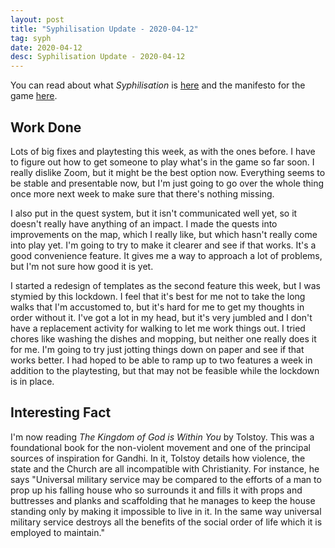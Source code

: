 ```yaml
---
layout: post
title: "Syphilisation Update - 2020-04-12"
tag: syph
date: 2020-04-12
desc: Syphilisation Update - 2020-04-12
---
```



You can read about what *Syphilisation* is [here](/blog/syph/announce) and the manifesto for the game [here](/blog/syph/newManifesto).

## Work Done

Lots of big fixes and playtesting this week, as with the ones before. I have to figure out how to get someone to play what's in the game so far soon. I really dislike Zoom, but it might be the best option now. Everything seems to be stable and presentable now, but I'm just going to go over the whole thing once more next week to make sure that there's nothing missing.


I also put in the quest system, but it isn't communicated well yet, so it doesn't really have anything of an impact. I made the quests into improvements on the map, which I really like, but which hasn't really come into play yet. I'm going to try to make it clearer and see if that works. It's a good convenience feature. It gives me a way to approach a lot of problems, but I'm not sure how good it is yet.


I started a redesign of templates as the second feature this week, but I was stymied by this lockdown. I feel that it's best for me not to take the long walks that I'm accustomed to, but it's hard for me to get my thoughts in order without it. I've got a lot in my head, but it's very jumbled and I don't have a replacement activity for walking to let me work things out. I tried chores like washing the dishes and mopping, but neither one really does it for me. I'm going to try just jotting things down on paper and see if that works better. I had hoped to be able to ramp up to two features a week in addition to the playtesting, but that may not be feasible while the lockdown is in place.

## Interesting Fact

I'm now reading *The Kingdom of God is Within You* by Tolstoy. This was a foundational book for the non-violent movement and one of the principal sources of inspiration for Gandhi. In it, Tolstoy details how violence, the state and the Church are all incompatible with Christianity. For instance, he says "Universal military service may be compared to the efforts of a man to prop up his falling house who so surrounds it and fills it with props and buttresses and planks and scaffolding that he manages to keep the house standing only by making it impossible to live in it. In the same way universal military service destroys all the benefits of the social order of life which it is employed to maintain."

